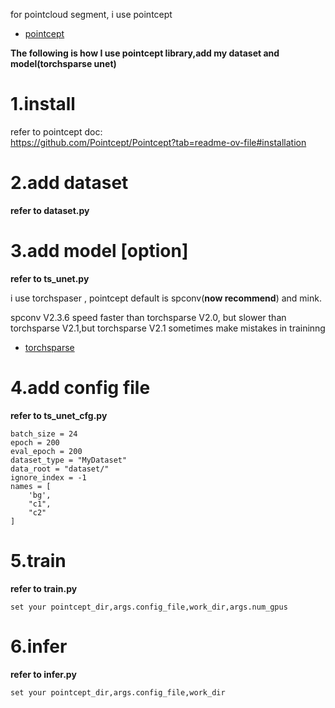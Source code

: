 for pointcloud segment, i use pointcept
* [pointcept](https://github.com/Pointcept/Pointcept) 


**The following is how I use pointcept library,add my dataset and model(torchsparse unet)**

# 1.install
refer to pointcept doc:  
https://github.com/Pointcept/Pointcept?tab=readme-ov-file#installation

# 2.add dataset
**refer to dataset.py**

# 3.add  model [option]
**refer to ts_unet.py**

i use torchspaser , pointcept default is spconv(**now recommend**) and mink. 

spconv V2.3.6 speed faster than torchsparse V2.0, but slower than torchsparse V2.1,but torchsparse V2.1 sometimes make mistakes in traininng

* [torchsparse](https://github.com/mit-han-lab/torchsparse)  


# 4.add config file
**refer to ts_unet_cfg.py**

```
batch_size = 24
epoch = 200
eval_epoch = 200
dataset_type = "MyDataset"
data_root = "dataset/"
ignore_index = -1
names = [
    'bg',
    "c1",
    "c2"
]

```

# 5.train
**refer to train.py**
```
set your pointcept_dir,args.config_file,work_dir,args.num_gpus

```

# 6.infer
**refer to infer.py**
```
set your pointcept_dir,args.config_file,work_dir
```





